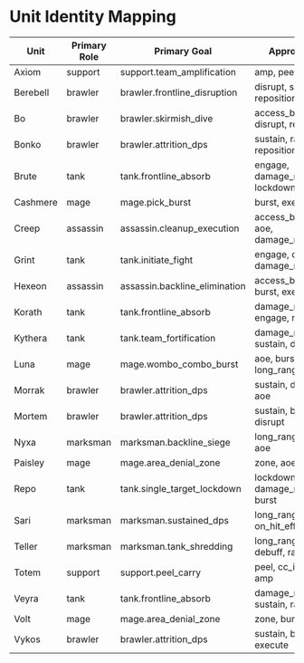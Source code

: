 # Unit Identity Mapping

| Unit | Primary Role | Primary Goal | Approaches | Identity Resource |
| --- | --- | --- | --- | --- |
| Axiom | support | support.team_amplification | amp, peel, sustain | res://data/identity/unit_identities/axiom_identity.tres |
| Berebell | brawler | brawler.frontline_disruption | disrupt, sustain, reposition | res://data/identity/unit_identities/berebell_identity.tres |
| Bo | brawler | brawler.skirmish_dive | access_backline, disrupt, reposition | res://data/identity/unit_identities/bo_identity.tres |
| Bonko | brawler | brawler.attrition_dps | sustain, ramp, reposition | res://data/identity/unit_identities/bonko_identity.tres |
| Brute | tank | tank.frontline_absorb | engage, damage_reduction, lockdown | res://data/identity/unit_identities/brute_identity.tres |
| Cashmere | mage | mage.pick_burst | burst, execute, aoe | res://data/identity/unit_identities/cashmere_identity.tres |
| Creep | assassin | assassin.cleanup_execution | access_backline, aoe, damage_reduction | res://data/identity/unit_identities/creep_identity.tres |
| Grint | tank | tank.initiate_fight | engage, disrupt, damage_reduction | res://data/identity/unit_identities/grint_identity.tres |
| Hexeon | assassin | assassin.backline_elimination | access_backline, burst, execute | res://data/identity/unit_identities/hexeon_identity.tres |
| Korath | tank | tank.frontline_absorb | damage_reduction, engage, redirect | res://data/identity/unit_identities/korath_identity.tres |
| Kythera | tank | tank.team_fortification | damage_reduction, sustain, debuff | res://data/identity/unit_identities/kythera_identity.tres |
| Luna | mage | mage.wombo_combo_burst | aoe, burst, long_range | res://data/identity/unit_identities/luna_identity.tres |
| Morrak | brawler | brawler.attrition_dps | sustain, disrupt, aoe | res://data/identity/unit_identities/morrak_identity.tres |
| Mortem | brawler | brawler.attrition_dps | sustain, burst, disrupt | res://data/identity/unit_identities/mortem_identity.tres |
| Nyxa | marksman | marksman.backline_siege | long_range, ramp, aoe | res://data/identity/unit_identities/nyxa_identity.tres |
| Paisley | mage | mage.area_denial_zone | zone, aoe, peel | res://data/identity/unit_identities/paisley_identity.tres |
| Repo | tank | tank.single_target_lockdown | lockdown, damage_reduction, burst | res://data/identity/unit_identities/repo_identity.tres |
| Sari | marksman | marksman.sustained_dps | long_range, on_hit_effect, ramp | res://data/identity/unit_identities/sari_identity.tres |
| Teller | marksman | marksman.tank_shredding | long_range, debuff, ramp | res://data/identity/unit_identities/teller_identity.tres |
| Totem | support | support.peel_carry | peel, cc_immunity, amp | res://data/identity/unit_identities/totem_identity.tres |
| Veyra | tank | tank.frontline_absorb | damage_reduction, sustain, ramp | res://data/identity/unit_identities/veyra_identity.tres |
| Volt | mage | mage.area_denial_zone | zone, burst, debuff | res://data/identity/unit_identities/volt_identity.tres |
| Vykos | brawler | brawler.attrition_dps | sustain, burst, execute | res://data/identity/unit_identities/vykos_identity.tres |
